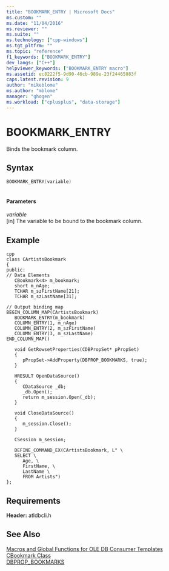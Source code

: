 ```yaml
---
title: "BOOKMARK_ENTRY | Microsoft Docs"
ms.custom: ""
ms.date: "11/04/2016"
ms.reviewer: ""
ms.suite: ""
ms.technology: ["cpp-windows"]
ms.tgt_pltfrm: ""
ms.topic: "reference"
f1_keywords: ["BOOKMARK_ENTRY"]
dev_langs: ["C++"]
helpviewer_keywords: ["BOOKMARK_ENTRY macro"]
ms.assetid: ec8222f5-9d90-46cb-989e-23f24465083f
caps.latest.revision: 9
author: "mikeblome"
ms.author: "mblome"
manager: "ghogen"
ms.workload: ["cplusplus", "data-storage"]
---
```

# BOOKMARK_ENTRY
Binds the bookmark column.  
  
## Syntax  
  
```cpp
BOOKMARK_ENTRY(variable)  
  
```  
  
#### Parameters  
 *variable*  
 [in] The variable to be bound to the bookmark column.  
  
## Example  

```
cpp  
class CArtistsBookmark
{
public:
// Data Elements
   CBookmark<4> m_bookmark;
   short m_nAge;
   TCHAR m_szFirstName[21];
   TCHAR m_szLastName[31];

// Output binding map
BEGIN_COLUMN_MAP(CArtistsBookmark)
   BOOKMARK_ENTRY(m_bookmark)
   COLUMN_ENTRY(1, m_nAge)
   COLUMN_ENTRY(2, m_szFirstName)
   COLUMN_ENTRY(3, m_szLastName)
END_COLUMN_MAP()

   void GetRowsetProperties(CDBPropSet* pPropSet)
   {
      pPropSet->AddProperty(DBPROP_BOOKMARKS, true);
   }

   HRESULT OpenDataSource()
   {
      CDataSource _db;
      _db.Open();
      return m_session.Open(_db);
   }

   void CloseDataSource()
   {
      m_session.Close();
   }

   CSession m_session;

   DEFINE_COMMAND_EX(CArtistsBookmark, L" \
   SELECT \
      Age, \
      FirstName, \
      LastName \
      FROM Artists")
};
```
  
## Requirements  
 **Header:** atldbcli.h  
  
## See Also  
 [Macros and Global Functions for OLE DB Consumer Templates](../../data/oledb/macros-and-global-functions-for-ole-db-consumer-templates.md)   
 [CBookmark Class](../../data/oledb/cbookmark-class.md)   
 [DBPROP_BOOKMARKS](https://msdn.microsoft.com/en-us/library/ms709728.aspx)